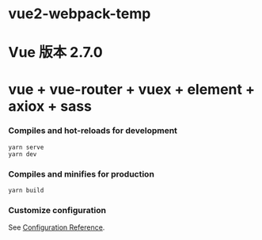 # vue2-webpack-temp

# Vue 版本 2.7.0

# vue + vue-router + vuex + element + axiox + sass

### Compiles and hot-reloads for development

```
yarn serve
yarn dev
```

### Compiles and minifies for production

```
yarn build
```

### Customize configuration

See [Configuration Reference](https://cli.vuejs.org/config/).
